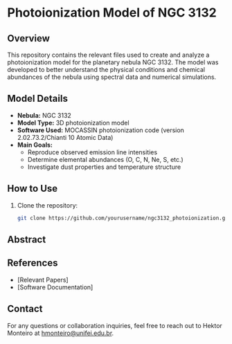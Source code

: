 # Photoionization Model of NGC 3132

## Overview
This repository contains the relevant files used to create and analyze a photoionization model for the planetary nebula NGC 3132. The model was developed to better understand the physical conditions and chemical abundances of the nebula using spectral data and numerical simulations.

## Model Details
- **Nebula:** NGC 3132 
- **Model Type:** 3D photoionization model
- **Software Used:** MOCASSIN photoionization code (version 2.02.73.2/Chianti 10 Atomic Data)
- **Main Goals:**
  - Reproduce observed emission line intensities
  - Determine elemental abundances (O, C, N, Ne, S, etc.)
  - Investigate dust properties and temperature structure

## How to Use
1. Clone the repository:
   ```sh
   git clone https://github.com/yourusername/ngc3132_photoionization.git
   ```

## Abstract



## References
- [Relevant Papers]
- [Software Documentation]

## Contact
For any questions or collaboration inquiries, feel free to reach out to Hektor Monteiro at hmonteiro@unifei.edu.br.

